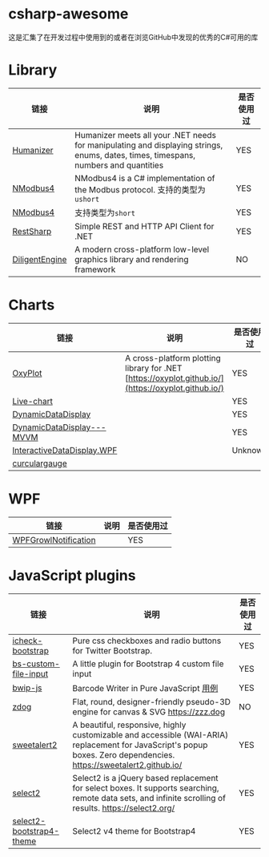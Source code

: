 # csharp-awesome
这是汇集了在开发过程中使用到的或者在浏览GitHub中发现的优秀的C#可用的库

# Library
链接 | 说明 | 是否使用过
--|---|---
[Humanizer](https://github.com/Humanizr/Humanizer)  | Humanizer meets all your .NET needs for manipulating and displaying strings, enums, dates, times, timespans, numbers and quantities | YES
[NModbus4](https://github.com/NModbus4/NModbus4) | NModbus4 is a C# implementation of the Modbus protocol. 支持的类型为`ushort` | YES
[NModbus4](https://github.com/mzy666888/NModbus4) | 支持类型为`short` | YES
[RestSharp](https://github.com/restsharp/RestSharp) | Simple REST and HTTP API Client for .NET | YES
[DiligentEngine](https://github.com/DiligentGraphics/DiligentEngine) | A modern cross-platform low-level graphics library and rendering framework | NO
# Charts
链接 | 说明 | 是否使用过
---|---|---
 [OxyPlot](https://github.com/oxyplot/oxyplot) | A cross-platform plotting library for .NET [https://oxyplot.github.io/](https://oxyplot.github.io/) |YES
 [Live-chart](https://github.com/Live-Charts/Live-Charts) | | YES
 [DynamicDataDisplay](https://github.com/dotnetprojects/DynamicDataDisplay) |  |YES
 [DynamicDataDisplay---MVVM](https://github.com/hanzhw/DynamicDataDisplay---MVVM)| | YES
 [InteractiveDataDisplay.WPF](https://github.com/microsoft/InteractiveDataDisplay.WPF) | | Unknown
 [curculargauge]() |
# WPF
链接 | 说明 | 是否使用过
---|---|---
 [WPFGrowlNotification](https://github.com/IvanLeonenko/WPFGrowlNotification) |  | YES

# JavaScript plugins
链接 | 说明 | 是否使用过
---|---|---
[icheck-bootstrap](https://github.com/bantikyan/icheck-bootstrap) | Pure css checkboxes and radio buttons for Twitter Bootstrap. | YES
[bs-custom-file-input](https://github.com/Johann-S/bs-custom-file-input) | A little plugin for Bootstrap 4 custom file input | YES
[bwip-js](https://github.com/metafloor/bwip-js) |Barcode Writer in Pure JavaScript [用例](http://bwip-js.metafloor.com/demo/demo.html) | YES
[zdog](https://github.com/metafizzy/zdog) | Flat, round, designer-friendly pseudo-3D engine for canvas & SVG https://zzz.dog | NO
[sweetalert2](https://github.com/sweetalert2/sweetalert2) | A beautiful, responsive, highly customizable and accessible (WAI-ARIA) replacement for JavaScript's popup boxes. Zero dependencies. https://sweetalert2.github.io/ | YES
[select2](https://github.com/select2/select2) | Select2 is a jQuery based replacement for select boxes. It supports searching, remote data sets, and infinite scrolling of results. https://select2.org/ | YES
[select2-bootstrap4-theme](https://github.com/ttskch/select2-bootstrap4-theme) | Select2 v4 theme for Bootstrap4 | YES
